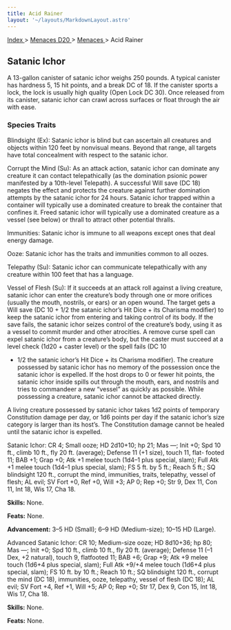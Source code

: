 ```yaml
---
title: Acid Rainer
layout: '~/layouts/MarkdownLayout.astro'
---
```


[ Index ](/) > [ Menaces D20 ](/menaces.d20) > [ Menaces ](/menaces.d20/menaces) > Acid Rainer

##  Satanic Ichor

A 13-gallon canister of satanic ichor weighs 250 pounds. A typical canister
has hardness 5, 15 hit points, and a break DC of 18. If the canister sports a
lock, the lock is usually high quality (Open Lock DC 30). Once released from
its canister, satanic ichor can crawl across surfaces or float through the air
with ease.

###  Species Traits

Blindsight (Ex): Satanic ichor is blind but can ascertain all creatures and
objects within 120 feet by nonvisual means. Beyond that range, all targets
have total concealment with respect to the satanic ichor.

Corrupt the Mind (Su): As an attack action, satanic ichor can dominate any
creature it can contact telepathically (as the domination psionic power
manifested by a 10th-level Telepath). A successful Will save (DC 18) negates
the effect and protects the creature against further domination attempts by
the satanic ichor for 24 hours. Satanic ichor trapped within a container will
typically use a dominated creature to break the container that confines it.
Freed satanic ichor will typically use a dominated creature as a vessel (see
below) or thrall to attract other potential thralls.

Immunities: Satanic ichor is immune to all weapons except ones that deal
energy damage.

Ooze: Satanic ichor has the traits and immunities common to all oozes.

Telepathy (Su): Satanic ichor can communicate telepathically with any creature
within 100 feet that has a language.

Vessel of Flesh (Su): If it succeeds at an attack roll against a living
creature, satanic ichor can enter the creature’s body through one or more
orifices (usually the mouth, nostrils, or ears) or an open wound. The target
gets a Will save (DC 10 + 1/2 the satanic ichor’s Hit Dice + its Charisma
modifier) to keep the satanic ichor from entering and taking control of its
body. If the save fails, the satanic ichor seizes control of the creature’s
body, using it as a vessel to commit murder and other atrocities. A remove
curse spell can expel satanic ichor from a creature’s body, but the caster
must succeed at a level check (1d20 + caster level) or the spell fails (DC 10
+ 1/2 the satanic ichor’s Hit Dice + its Charisma modifier). The creature
possessed by satanic ichor has no memory of the possession once the satanic
ichor is expelled. If the host drops to 0 or fewer hit points, the satanic
ichor inside spills out through the mouth, ears, and nostrils and tries to
commandeer a new “vessel” as quickly as possible. While possessing a creature,
satanic ichor cannot be attacked directly.

A living creature possessed by satanic ichor takes 1d2 points of temporary
Constitution damage per day, or 1d6 points per day if the satanic ichor’s size
category is larger than its host’s. The Constitution damage cannot be healed
until the satanic ichor is expelled.

Satanic Ichor: CR 4; Small ooze; HD 2d10+10; hp 21; Mas —; Init +0; Spd 10
ft., climb 10 ft., fly 20 ft. (average); Defense 11 (+1 size), touch 11, flat-
footed 11; BAB +1; Grap +0; Atk +1 melee touch (1d4–1 plus special, slam);
Full Atk +1 melee touch (1d4–1 plus special, slam); FS 5 ft. by 5 ft.; Reach 5
ft.; SQ blindsight 120 ft., corrupt the mind, immunities, traits, telepathy,
vessel of flesh; AL evil; SV Fort +0, Ref +0, Will +3; AP 0; Rep +0; Str 9,
Dex 11, Con 11, Int 18, Wis 17, Cha 18.

**Skills:** None.

**Feats:** None.

**Advancement:** 3–5 HD (Small); 6–9 HD (Medium-size); 10–15 HD (Large).

Advanced Satanic Ichor: CR 10; Medium-size ooze; HD 8d10+36; hp 80; Mas —;
Init +0; Spd 10 ft., climb 10 ft., fly 20 ft. (average); Defense 11 (–1 Dex,
+2 natural), touch 9, flatfooted 11; BAB +6; Grap +9; Atk +9 melee touch
(1d6+4 plus special, slam); Full Atk +9/+4 melee touch (1d6+4 plus special,
slam); FS 10 ft. by 10 ft.; Reach 10 ft.; SQ blindsight 120 ft., corrupt the
mind (DC 18), immunities, ooze, telepathy, vessel of flesh (DC 18); AL evil;
SV Fort +4, Ref +1, Will +5; AP 0; Rep +0; Str 17, Dex 9, Con 15, Int 18, Wis
17, Cha 18.

**Skills:** None.

**Feats:** None.

